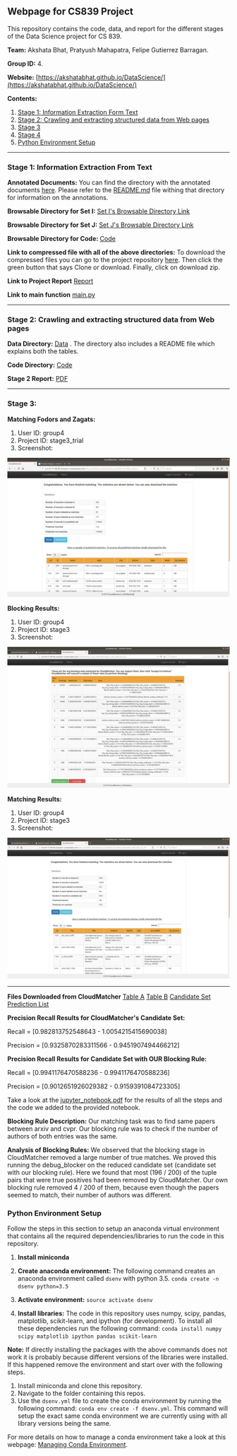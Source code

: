 ## Webpage for CS839 Project

This repository contains the code, data, and report for the different stages of the Data Science project for CS 839.

**Team:** Akshata Bhat, Pratyush Mahapatra, Felipe Gutierrez Barragan.

**Group ID:** 4.

**Website:** [https://akshatabhat.github.io/DataScience/](https://akshatabhat.github.io/DataScience/)

**Contents:**

1. [Stage 1: Information Extraction Form Text](#stage1)
2. [Stage 2: Crawling and extracting structured data from Web pages](#stage2)
3. [Stage 3](#stage3)
4. [Stage 4](#stage4)
5. [Python Environment Setup](#envsetup)

<hr>
<a name="stage1"></a>

### Stage 1: Information Extraction From Text

**Annotated Documents:** You can find the directory with the annotated documents [here](https://github.com/akshatabhat/DataScience/tree/master/FileRepo_Annotated). Please refer to the [README.md](https://github.com/akshatabhat/DataScience/blob/master/FileRepo_Annotated/README.md) file withing that directory for information on the annotations.

**Browsable Directory for Set I:** [Set I's Browsable Directory Link](https://github.com/akshatabhat/DataScience/tree/master/FileRepo_Annotated/SetI)

**Browsable Directory for Set J:** [Set J's Browsable Directory Link](https://github.com/akshatabhat/DataScience/tree/master/FileRepo_Annotated/SetJ)

**Browsable Directory for Code:** [Code](https://github.com/akshatabhat/DataScience)

**Link to compressed file with all of the above directories:** To download the compressed files you can go to the project repository [here](https://github.com/akshatabhat/DataScience). Then click the green button that says Clone or download. Finally, click on download zip.

**Link to Project Report** [Report](https://github.com/akshatabhat/DataScience/blob/master/CS839_Project1.pdf)

**Link to main function** [main.py](https://github.com/akshatabhat/DataScience/blob/master/src/main.py)

<hr>
<a name="stage2"></a>

### Stage 2:  Crawling and extracting structured data from Web pages

**Data Directory:** [Data](https://github.com/akshatabhat/DataScience/tree/master/stage2/data) . The directory also includes a README file which explains both the tables.

**Code Directory:** [Code](https://github.com/akshatabhat/DataScience/tree/master/stage2/src)

**Stage 2 Report:** [PDF](https://github.com/akshatabhat/DataScience/blob/master/stage2/project_stage2.pdf)

<hr>
<a name="stage3"></a>

### Stage 3: 

**Matching Fodors and Zagats:** 
1. User ID: group4
2. Project ID: stage3_trial
3. Screenshot: 
  <img src="stage2/cloudmatcher_trial_group4.png" alt="hi" class="inline"/>

**Blocking Results:** 
1. User ID: group4
2. Project ID: stage3
3. Screenshot: 
  <img src="stage3/blocking_rules.png" alt="hi" class="inline"/>
  
**Matching Results:** 
1. User ID: group4
2. Project ID: stage3
3. Screenshot: 
  <img src="stage3/matching_stats.png" alt="hi" class="inline"/>
<hr>
<a name="envsetup"></a>

**Files Downloaded from CloudMatcher**
[Table A](stage3/estimating_precision_recall/cvpr.csv)
[Table B](stage3/estimating_precision_recall/arxiv.csv)
[Candidate Set](stage3/estimating_precision_recall/cand_set.csv)
[Prediction List](stage3/estimating_precision_recall/pred_list.csv)

**Precision Recall Results for CloudMatcher's Candidate Set:**

Recall = [0.982813752548643 - 1.0054215415690038]

Precision = [0.9325870283311566 - 0.9451907494466212]

**Precision Recall Results for Candidate Set with OUR Blocking Rule:**

Recall = [0.9941176470588236 - 0.9941176470588236]

Precision = [0.9012651926029382 - 0.9159391084723305]

Take a look at the [jupyter_notebook.pdf](stage3/estimating_precision_recall/jupyter_notebook.pdf) for the results of all the steps and the code we added to the provided notebook.

**Blocking Rule Description:** 
Our matching task was to find same papers between arxiv and cvpr. Our blocking rule was to check if the number of authors of both entries was the same. 

**Analysis of Blocking Rules:** 
We observed that the blocking stage in CloudMatcher removed a large number of true matches. We proved this running the debug_blocker on the reduced candidate set (candidate set with our blocking rule). Here we found that most (196 / 200) of the tuple pairs that were true positives had been removed by CloudMatcher. Our own blocking rule removed 4 / 200 of them, because even though the papers seemed to match, their number of authors was different.



### Python Environment Setup

Follow the steps in this section to setup an anaconda virtual environment that contains all the required dependencies/libraries to run the code in this repository.

1. **Install miniconda**
2. **Create anaconda environment:** The following command creates an anaconda environment called `dsenv` with python 3.5.
```conda create -n dsenv python=3.5 ```

3. **Activate environment:** 
```source activate dsenv```

4. **Install libraries:** The code in this repository uses numpy, scipy, pandas, matplotlib, scikit-learn, and ipython (for development). To install all these dependencies run the following command:
```conda install numpy scipy matplotlib ipython pandas scikit-learn```

**Note:** If directly installing the packages with the above commands does not work it is probably because different versions of the libraries were installed. If this happened remove the environment and start over with the following steps.

1. Install miniconda and clone this repository.
2. Navigate to the folder containing this repos.
3. Use the `dsenv.yml` file to create the conda environment by running the following command: 
```conda env create -f dsenv.yml```. 
This command will setup the exact same conda environment we are currently using with all library versions being the same.

For more details on how to manage a conda environment take a look at this webpage: [Managing Conda Environment](https://conda.io/projects/conda/en/latest/user-guide/tasks/manage-environments.html#sharing-an-environment).

